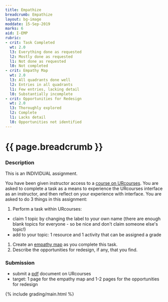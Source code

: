 ```yaml
---
title: Empathize
breadcrumb: Empathize
layout: bg-image
moddate: 15-Sep-2019
marks: 6
aid: I-EMP
rubric:
- crit: Task Completed
  wt: 2.0
  l3: Everything done as requested
  l2: Mostly done as requested
  l1: Not done as requested
  l0: Not completed
- crit: Empathy Map
  wt: 2.0
  l3: All quadrants done well
  l2: Entries in all quadrants
  l1: Few entries, lacking detail
  l0: Substantially incomplete
- crit: Opportunities for Redesign
  wt: 2.0
  l3: Thoroughly explored
  l2: Complete
  l1: Lacks detail
  l0: Opportunities not identified
---
```

# {{ page.breadcrumb }}

### Description

This is an INDIVIDUAL assignment.

You have been given instructor access to a [course on URcourses]( https://urcourses.uregina.ca/course/view.php?id=2168).
You are asked to complete a task as a means to experience the URcourses interface as an instructor, and then reflect on your experience with interface. You are asked to do 3 things in this assignment:

1. Perform a task within URcourses:
  * claim 1 topic by changing the label to your own name (there are enough blank topics for everyone - so be nice and don't claim someone else's topic!)
  * add to your topic: 1 resource and 1 activity that can be assigned a grade
1. Create an [empathy map](https://www.nngroup.com/articles/empathy-mapping/)
as you complete this task.
1. Describe the opportunities for redesign, if any, that you find.

### Submission

* submit a [pdf](https://en.wikipedia.org/wiki/PDF) document on URcourses
* target: 1 page for the empathy map and 1-2 pages for the opportunities for redesign

{% include grading/main.html %}
